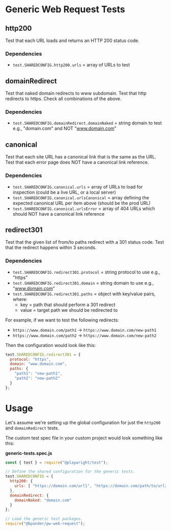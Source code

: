 # Generic Web Request Tests

## http200

Test that each URL loads and returns an HTTP 200 status code.

### Dependencies

- `test.SHAREDCONFIG.http200.urls` = array of URLs to test


## domainRedirect

Test that naked domain redirects to www subdomain.
Test that http redirects to https.
Check all combinations of the above.

### Dependencies

- `test.SHAREDCONFIG.domainRedirect.domainNaked` = string domain to test e.g., "domain.com" and NOT "www.domain.com"


## canonical

Test that each site URL has a canonical link that is the same as the URL.
Test that each error page does NOT have a canonical link reference.

### Dependencies

- `test.SHAREDCONFIG.canonical.urls` = array of URLs to load for inspection (could be a live URL, or a local server)
- `test.SHAREDCONFIG.canonical.urlsCanonical` = array defining the expected canonical URL per item above (should be the prod URL)
- `test.SHAREDCONFIG.canonical.urlsError` = array of 404 URLs which should NOT have a canonical link reference


## redirect301

Test that the given list of from/to paths redirect with a 301 status code.
Test that the redirect happens within 3 seconds.

### Dependencies

- `test.SHAREDCONFIG.redirect301.protocol` = string protocol to use e.g., "https"
- `test.SHAREDCONFIG.redirect301.domain` = string domain to use e.g., "www.domain.com"
- `test.SHAREDCONFIG.redirect301.paths` = object with key/value pairs, where:
  - key = path that should perform a 301 redirect
  - value = target path we should be redirected to

For example, if we want to test the following redirects:

  - `https://www.domain.com/path1` -> `https://www.domain.com/new-path1`
  - `https://www.domain.com/path2` -> `https://www.domain.com/new-path2`

Then the configuration would look like this:

```js
test.SHAREDCONFIG.redirect301 = {
  protocol: "https",
  domain: "www.domain.com",
  paths: {
    "path1": "new-path1",
    "path2": "new-path2"
  }
};
```





# Usage

Let's assume we're setting up the global configuration for just the `http200` and `domainRedirect` tests.

The custom test spec file in your custom project would look something like this:

**generic-tests.spec.js**

```js
const { test } = require("@playwright/test");

// Define the shared configuration for the generic tests.
test.SHAREDCONFIG = {
  http200: {
    urls: [ "https://domain.com/url1", "https://domain.com/path/to/url2", "https://domain.com" ],
  },
  domainRedirect: {
    domainNaked: "domain.com"
  }
};

// Load the generic test packages.
require("@kpander/pw-web-request");
```



